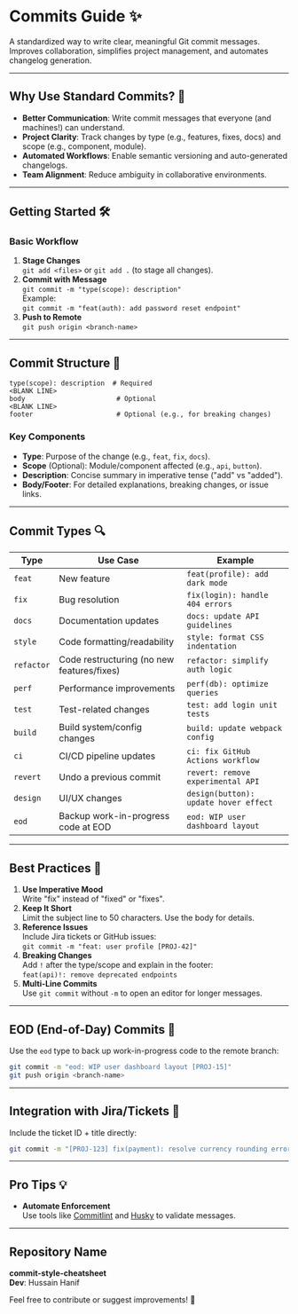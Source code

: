 # Commits Guide ✨

A standardized way to write clear, meaningful Git commit messages.  
Improves collaboration, simplifies project management, and automates changelog generation.

---

## Why Use Standard Commits? 🚀
- **Better Communication**: Write commit messages that everyone (and machines!) can understand.
- **Project Clarity**: Track changes by type (e.g., features, fixes, docs) and scope (e.g., component, module).
- **Automated Workflows**: Enable semantic versioning and auto-generated changelogs.
- **Team Alignment**: Reduce ambiguity in collaborative environments.

---

## Getting Started 🛠️

### Basic Workflow
1. **Stage Changes**  
   `git add <files>` or `git add .` (to stage all changes).
2. **Commit with Message**  
   `git commit -m "type(scope): description"`  
   Example:  
   `git commit -m "feat(auth): add password reset endpoint"`
3. **Push to Remote**  
   `git push origin <branch-name>`

---

## Commit Structure 📝
```plaintext
type(scope): description  # Required
<BLANK LINE>
body                       # Optional
<BLANK LINE>
footer                     # Optional (e.g., for breaking changes)
```

### Key Components
- **Type**: Purpose of the change (e.g., `feat`, `fix`, `docs`).  
- **Scope** (Optional): Module/component affected (e.g., `api`, `button`).  
- **Description**: Concise summary in imperative tense ("add" vs "added").  
- **Body/Footer**: For detailed explanations, breaking changes, or issue links.

---

## Commit Types 🔍
| Type       | Use Case                                  | Example                          |
|------------|-------------------------------------------|----------------------------------|
| `feat`     | New feature                               | `feat(profile): add dark mode`  |
| `fix`      | Bug resolution                            | `fix(login): handle 404 errors` |
| `docs`     | Documentation updates                     | `docs: update API guidelines`   |
| `style`    | Code formatting/readability               | `style: format CSS indentation` |
| `refactor` | Code restructuring (no new features/fixes)| `refactor: simplify auth logic` |
| `perf`     | Performance improvements                  | `perf(db): optimize queries`    |
| `test`     | Test-related changes                      | `test: add login unit tests`    |
| `build`    | Build system/config changes               | `build: update webpack config`  |
| `ci`       | CI/CD pipeline updates                    | `ci: fix GitHub Actions workflow` |
| `revert`   | Undo a previous commit                    | `revert: remove experimental API` |
| `design`   | UI/UX changes                             | `design(button): update hover effect` |
| `eod`      | Backup work-in-progress code at EOD       | `eod: WIP user dashboard layout` |

---

## Best Practices 🌟
1. **Use Imperative Mood**  
   Write "fix" instead of "fixed" or "fixes".
2. **Keep It Short**  
   Limit the subject line to 50 characters. Use the body for details.
3. **Reference Issues**  
   Include Jira tickets or GitHub issues:  
   `git commit -m "feat: user profile [PROJ-42]"`  
4. **Breaking Changes**  
   Add `!` after the type/scope and explain in the footer:  
   `feat(api)!: remove deprecated endpoints`  
5. **Multi-Line Commits**  
   Use `git commit` without `-m` to open an editor for longer messages.

---

## EOD (End-of-Day) Commits 🌙  
Use the `eod` type to back up work-in-progress code to the remote branch:  
```bash
git commit -m "eod: WIP user dashboard layout [PROJ-15]"
git push origin <branch-name>
```

---

## Integration with Jira/Tickets 🎫
Include the ticket ID + title directly:  
```bash
git commit -m "[PROJ-123] fix(payment): resolve currency rounding error"
```

---

## Pro Tips 💡
- **Automate Enforcement**  
  Use tools like [Commitlint](https://commitlint.js.org/) and [Husky](https://typicode.github.io/husky/) to validate messages.

---

## Repository Name
**commit-style-cheatsheet**  
**Dev**: Hussain Hanif  

Feel free to contribute or suggest improvements! 🚀
